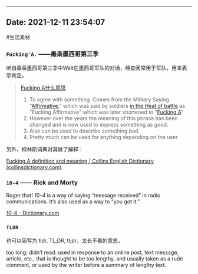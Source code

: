 
---
Date: 2021-12-11 23:54:07
---

#生活素材 



### `Fucking'A.`   ——毒枭墨西哥第三季
					
听自毒枭墨西哥第三季中Walt在墨西哥军队的对话，经查阅常用于军队，用来表示肯定。

>[Fucking A什么意思](https://www.zhihu.com/question/48328466)
>  1. To agree with something. Comes from the Military Saying "[Affirmative](https://link.zhihu.com/?target=https%3A//www.urbandictionary.com/define.php%3Fterm%3DAffirmative)," which was said by soldiers [in the Heat of battle](https://link.zhihu.com/?target=https%3A//www.urbandictionary.com/define.php%3Fterm%3Din%2520the%2520Heat%2520of%2520battle) as "Fucking Affirmative" which was later shortened to "[Fucking A](https://link.zhihu.com/?target=https%3A//www.urbandictionary.com/define.php%3Fterm%3DFucking%2520A)"  
> 2. However over the years the meaning of this phrase has been changed and is now used to express something as good.  
>  3. Also can be used to describe something bad.  
>  4. Pretty much can be used for anything depending on the user

另外，柯林斯词典对其做了解释：

[Fucking A definition and meaning | Collins English Dictionary (collinsdictionary.com)](https://www.collinsdictionary.com/us/dictionary/english/fucking-a)
  

### `10-4`  —— Rick and Morty
Roger that! _10-4_ is a way of saying “message received” in radio communications. It’s also used as a way to “you got it.”

[10-4 - Dictionary.com](https://www.dictionary.com/e/slang/10-4/)

### `TLDR`
也可以简写为 tldr, TL;DR, tl;dr，太长不看的意思。

too long; didn’t read: used in response to an online post, text message, article, etc., that is thought to be too lengthy, and usually taken as a rude comment, or used by the writer before a summary of lengthy text.
